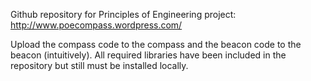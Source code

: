 Github repository for Principles of Engineering project:  http://www.poecompass.wordpress.com/

Upload the compass code to the compass and the beacon code to the beacon (intuitively).
All required libraries have been included in the repository but still must be installed locally.
